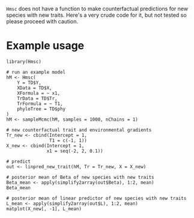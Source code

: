 `Hmsc` does not have a function to make counterfactual predictions for new species with new traits. Here's a very crude code for it, but not tested so please proceed with caution.

# Example usage

```
library(Hmsc)

# run an example model
hM <- Hmsc(
    Y = TD$Y,
    XData = TD$X,
    XFormula = ~ x1,
    TrData = TD$Tr,
    TrFormula = ~ T1, 
    phyloTree = TD$phy
)
hM <- sampleMcmc(hM, samples = 1000, nChains = 1)

# new counterfactual trait and environmental gradients
Tr_new <- cbind(Intercept = 1,
                T1 = c(-1, 1))
X_new <- cbind(Intercept = 1,
               x1 = seq(-2, 2, 0.1))

# predict
out <- linpred_new_trait(hM, Tr = Tr_new, X = X_new)

# posterior mean of Beta of new species with new traits
Beta_mean <- apply(simplify2array(out$Beta), 1:2, mean)
Beta_mean

# posterior mean of linear predictor of new species with new traits
L_mean <- apply(simplify2array(out$L), 1:2, mean)
matplot(X_new[, -1], L_mean)

```
